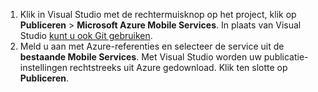 
1. Klik in Visual Studio met de rechtermuisknop op het project, klik op **Publiceren** > **Microsoft Azure Mobile Services**. In plaats van Visual Studio [kunt u ook Git gebruiken](../articles/mobile-services/mobile-services-dotnet-backend-store-code-source-control.md).
2. Meld u aan met Azure-referenties en selecteer de service uit de **bestaande Mobile Services**. Met Visual Studio worden uw publicatie-instellingen rechtstreeks uit Azure gedownload. Klik ten slotte op **Publiceren**.

<!--HONumber=Sep16_HO3-->


